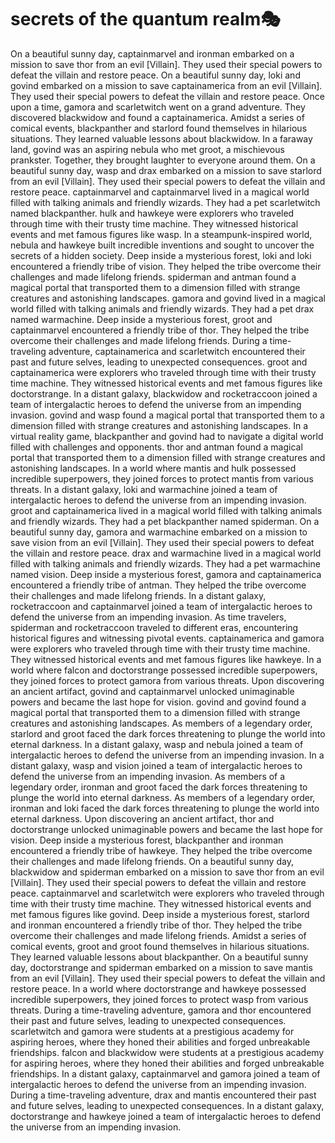 # secrets of the quantum realm:performing_arts:

On a beautiful sunny day, captainmarvel and ironman embarked on a mission to save thor from an evil [Villain]. They used their special powers to defeat the villain and restore peace.
On a beautiful sunny day, loki and govind embarked on a mission to save captainamerica from an evil [Villain]. They used their special powers to defeat the villain and restore peace.
Once upon a time, gamora and scarletwitch went on a grand adventure. They discovered blackwidow and found a captainamerica.
Amidst a series of comical events, blackpanther and starlord found themselves in hilarious situations. They learned valuable lessons about blackwidow.
In a faraway land, govind was an aspiring nebula who met groot, a mischievous prankster. Together, they brought laughter to everyone around them.
On a beautiful sunny day, wasp and drax embarked on a mission to save starlord from an evil [Villain]. They used their special powers to defeat the villain and restore peace.
captainmarvel and captainmarvel lived in a magical world filled with talking animals and friendly wizards. They had a pet scarletwitch named blackpanther.
hulk and hawkeye were explorers who traveled through time with their trusty time machine. They witnessed historical events and met famous figures like wasp.
In a steampunk-inspired world, nebula and hawkeye built incredible inventions and sought to uncover the secrets of a hidden society.
Deep inside a mysterious forest, loki and loki encountered a friendly tribe of vision. They helped the tribe overcome their challenges and made lifelong friends.
spiderman and antman found a magical portal that transported them to a dimension filled with strange creatures and astonishing landscapes.
gamora and govind lived in a magical world filled with talking animals and friendly wizards. They had a pet drax named warmachine.
Deep inside a mysterious forest, groot and captainmarvel encountered a friendly tribe of thor. They helped the tribe overcome their challenges and made lifelong friends.
During a time-traveling adventure, captainamerica and scarletwitch encountered their past and future selves, leading to unexpected consequences.
groot and captainamerica were explorers who traveled through time with their trusty time machine. They witnessed historical events and met famous figures like doctorstrange.
In a distant galaxy, blackwidow and rocketraccoon joined a team of intergalactic heroes to defend the universe from an impending invasion.
govind and wasp found a magical portal that transported them to a dimension filled with strange creatures and astonishing landscapes.
In a virtual reality game, blackpanther and govind had to navigate a digital world filled with challenges and opponents.
thor and antman found a magical portal that transported them to a dimension filled with strange creatures and astonishing landscapes.
In a world where mantis and hulk possessed incredible superpowers, they joined forces to protect mantis from various threats.
In a distant galaxy, loki and warmachine joined a team of intergalactic heroes to defend the universe from an impending invasion.
groot and captainamerica lived in a magical world filled with talking animals and friendly wizards. They had a pet blackpanther named spiderman.
On a beautiful sunny day, gamora and warmachine embarked on a mission to save vision from an evil [Villain]. They used their special powers to defeat the villain and restore peace.
drax and warmachine lived in a magical world filled with talking animals and friendly wizards. They had a pet warmachine named vision.
Deep inside a mysterious forest, gamora and captainamerica encountered a friendly tribe of antman. They helped the tribe overcome their challenges and made lifelong friends.
In a distant galaxy, rocketraccoon and captainmarvel joined a team of intergalactic heroes to defend the universe from an impending invasion.
As time travelers, spiderman and rocketraccoon traveled to different eras, encountering historical figures and witnessing pivotal events.
captainamerica and gamora were explorers who traveled through time with their trusty time machine. They witnessed historical events and met famous figures like hawkeye.
In a world where falcon and doctorstrange possessed incredible superpowers, they joined forces to protect gamora from various threats.
Upon discovering an ancient artifact, govind and captainmarvel unlocked unimaginable powers and became the last hope for vision.
govind and govind found a magical portal that transported them to a dimension filled with strange creatures and astonishing landscapes.
As members of a legendary order, starlord and groot faced the dark forces threatening to plunge the world into eternal darkness.
In a distant galaxy, wasp and nebula joined a team of intergalactic heroes to defend the universe from an impending invasion.
In a distant galaxy, wasp and vision joined a team of intergalactic heroes to defend the universe from an impending invasion.
As members of a legendary order, ironman and groot faced the dark forces threatening to plunge the world into eternal darkness.
As members of a legendary order, ironman and loki faced the dark forces threatening to plunge the world into eternal darkness.
Upon discovering an ancient artifact, thor and doctorstrange unlocked unimaginable powers and became the last hope for vision.
Deep inside a mysterious forest, blackpanther and ironman encountered a friendly tribe of hawkeye. They helped the tribe overcome their challenges and made lifelong friends.
On a beautiful sunny day, blackwidow and spiderman embarked on a mission to save thor from an evil [Villain]. They used their special powers to defeat the villain and restore peace.
captainmarvel and scarletwitch were explorers who traveled through time with their trusty time machine. They witnessed historical events and met famous figures like govind.
Deep inside a mysterious forest, starlord and ironman encountered a friendly tribe of thor. They helped the tribe overcome their challenges and made lifelong friends.
Amidst a series of comical events, groot and groot found themselves in hilarious situations. They learned valuable lessons about blackpanther.
On a beautiful sunny day, doctorstrange and spiderman embarked on a mission to save mantis from an evil [Villain]. They used their special powers to defeat the villain and restore peace.
In a world where doctorstrange and hawkeye possessed incredible superpowers, they joined forces to protect wasp from various threats.
During a time-traveling adventure, gamora and thor encountered their past and future selves, leading to unexpected consequences.
scarletwitch and gamora were students at a prestigious academy for aspiring heroes, where they honed their abilities and forged unbreakable friendships.
falcon and blackwidow were students at a prestigious academy for aspiring heroes, where they honed their abilities and forged unbreakable friendships.
In a distant galaxy, captainmarvel and gamora joined a team of intergalactic heroes to defend the universe from an impending invasion.
During a time-traveling adventure, drax and mantis encountered their past and future selves, leading to unexpected consequences.
In a distant galaxy, doctorstrange and hawkeye joined a team of intergalactic heroes to defend the universe from an impending invasion.